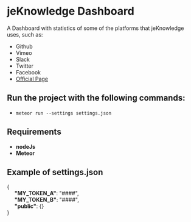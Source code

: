 # jeKnowledge Dashboard
A Dashboard with statistics of some of the platforms that jeKnowledge uses, such as:
   * Github
   * Vimeo
   * Slack
   * Twitter
   * Facebook
   * [Official Page](http://www.jek.pt)

## Run the project with the following commands:
-  ```meteor run --settings settings.json```

## Requirements
- **nodeJs**
- **Meteor**

## Example of settings.json
{  
  &nbsp;&nbsp;&nbsp;&nbsp;&nbsp;**"MY_TOKEN_A"**: "####",  
  &nbsp;&nbsp;&nbsp;&nbsp;&nbsp;**"MY_TOKEN_B"**: "####",  
  &nbsp;&nbsp;&nbsp;&nbsp;&nbsp;**"public"**: {}  
}
